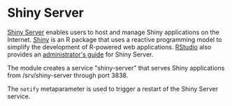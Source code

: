 <!-- SPDX-License-Identifier: Apache-2.0 -->
# Shiny Server

[Shiny Server](https://www.rstudio.com/products/shiny/shiny-server/) enables
users to host and manage Shiny applications on the Internet.
[Shiny](https://www.rstudio.com/products/shiny/) is an R package that uses a
reactive programming model to simplify the development of R-powered web
applications. [RStudio](https://www.rstudio.com/) also provides an
[administrator's guide](http://docs.rstudio.com/shiny-server/) for Shiny Server.

The module creates a service "shiny-server" that serves Shiny applications from
/srv/shiny-server through port 3838.

The `notify` metaparameter is used to trigger a restart of the Shiny Server
service.

